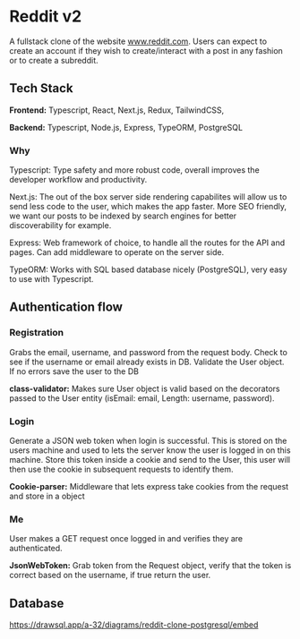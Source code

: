 
# Reddit v2
A fullstack clone of the website www.reddit.com. Users can expect to create an account if they wish to create/interact with a post in any fashion or to create a subreddit.


## Tech Stack

**Frontend:** Typescript, React, Next.js, Redux, TailwindCSS,

**Backend:** Typescript, Node.js, Express, TypeORM, PostgreSQL

### Why 
Typescript: Type safety and more robust code, overall improves the developer workflow and productivity.

Next.js: The out of the box server side rendering capabilites will allow us to send less code to the user, which makes the app faster. More SEO friendly, we want our posts to be indexed by search engines for better discoverability for example.

Express: Web framework of choice, to handle all the routes for the API and pages. Can add middleware to operate on the server side.

TypeORM: Works with SQL based database nicely (PostgreSQL), very easy to use with Typescript.
## Authentication flow
### Registration
Grabs the email, username, and password from the request body. Check to see if the username or email already exists in DB. Validate the User object. If no errors save the user to the DB 

**class-validator:** Makes sure User object is valid based on the decorators passed to the User entity (isEmail: email, Length: username, password).

### Login
Generate a JSON web token when login is successful. This is stored on the users machine and used to lets the server know the user is logged in on this machine. Store this token inside a cookie and send to the User, this user will then use the cookie in subsequent requests to identify them.

**Cookie-parser:** Middleware that lets express take cookies from the request and store in a object

### Me
User makes a GET request once logged in and verifies they are authenticated.

**JsonWebToken:** Grab token from the Request object, verify that the token is correct based on the username, if true return the user.

## Database
https://drawsql.app/a-32/diagrams/reddit-clone-postgresql/embed
